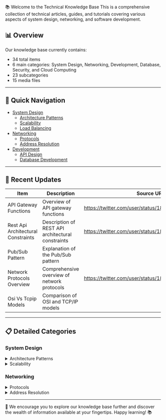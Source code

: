 📚 Welcome to the Technical Knowledge Base
This is a comprehensive collection of technical articles, guides, and tutorials covering various aspects of system design, networking, and software development.

## 📊 Overview
Our knowledge base currently contains:
- 34 total items
- 6 main categories: System Design, Networking, Development, Database, Security, and Cloud Computing
- 23 subcategories
- 15 media files

---
## 🧭 Quick Navigation
- [System Design](#system-design)
  - [Architecture Patterns](#architecture-patterns)
  - [Scalability](#scalability)
  - [Load Balancing](#load-balancing)
- [Networking](#networking)
  - [Protocols](#protocols)
  - [Address Resolution](#address-resolution)
- [Development](#development)
  - [API Design](#api-design)
  - [Database Development](#database-development)

---
## 🔔 Recent Updates
| **Item** | **Description** | **Source URL** |
| --- | --- | --- |
| API Gateway Functions | Overview of API gateway functions | https://twitter.com/user/status/1873768521823601153 |
| Rest Api Architectural Constraints | Description of REST API architectural constraints | https://twitter.com/user/status/1869403892007710750 |
| Pub/Sub Pattern | Explanation of the Pub/Sub pattern |  |
| Network Protocols Overview | Comprehensive overview of network protocols | https://twitter.com/user/status/1875600551146352755 |
| Osi Vs Tcpip Models | Comparison of OSI and TCP/IP models |  |

---
## 📋 Detailed Categories
<a name="system-design"></a>
### System Design
<details>
<summary>Architecture Patterns</summary>
| **Item** | **Description** | **Source URL** |
| --- | --- | --- |
| Osi Vs Tcpip Models | Comparison of OSI and TCP/IP models |  |
| Resiliency Patterns For System Design | Overview of resiliency patterns | https://twitter.com/user/status/1883731027442778402 |
</details>
<details>
<summary>Scalability</summary>
| **Item** | **Description** | **Source URL** |
| --- | --- | --- |
| Database Scaling Guide | Introduction to database scaling |  |
</details>

<a name="networking"></a>
### Networking
<details>
<summary>Protocols</summary>
| **Item** | **Description** | **Source URL** |
| --- | --- | --- |
| Network Protocols Overview | Comprehensive overview of network protocols | https://twitter.com/user/status/1875600551146352755 |
</details>
<details>
<summary>Address Resolution</summary>
| **Item** | **Description** | **Source URL** |
| --- | --- | --- |
| Address Resolution Protocol (Arp) Flow | Explanation of ARP protocol flow | https://twitter.com/user/status/1875630944713085212 |
</details>

---
🌟 We encourage you to explore our knowledge base further and discover the wealth of information available at your fingertips. Happy learning! 📚